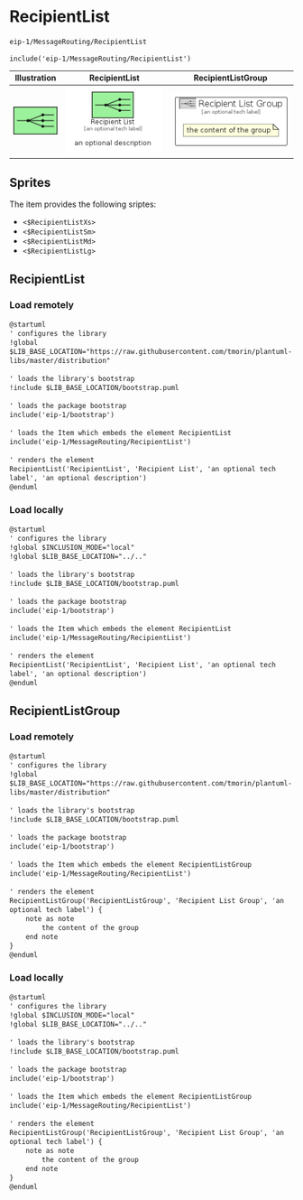 # RecipientList


```text
eip-1/MessageRouting/RecipientList
```

```text
include('eip-1/MessageRouting/RecipientList')
```



| Illustration | RecipientList | RecipientListGroup |
| :---: | :---: | :---: |
| ![illustration for Illustration](../../eip-1/MessageRouting/RecipientList.png) | ![illustration for RecipientList](../../eip-1/MessageRouting/RecipientList.Local.png) | ![illustration for RecipientListGroup](../../eip-1/MessageRouting/RecipientListGroup.Local.png) |



## Sprites
The item provides the following sriptes:

- `<$RecipientListXs>`
- `<$RecipientListSm>`
- `<$RecipientListMd>`
- `<$RecipientListLg>`





## RecipientList

### Load remotely
```plantuml
@startuml
' configures the library
!global $LIB_BASE_LOCATION="https://raw.githubusercontent.com/tmorin/plantuml-libs/master/distribution"

' loads the library's bootstrap
!include $LIB_BASE_LOCATION/bootstrap.puml

' loads the package bootstrap
include('eip-1/bootstrap')

' loads the Item which embeds the element RecipientList
include('eip-1/MessageRouting/RecipientList')

' renders the element
RecipientList('RecipientList', 'Recipient List', 'an optional tech label', 'an optional description')
@enduml
```

### Load locally
```plantuml
@startuml
' configures the library
!global $INCLUSION_MODE="local"
!global $LIB_BASE_LOCATION="../.."

' loads the library's bootstrap
!include $LIB_BASE_LOCATION/bootstrap.puml

' loads the package bootstrap
include('eip-1/bootstrap')

' loads the Item which embeds the element RecipientList
include('eip-1/MessageRouting/RecipientList')

' renders the element
RecipientList('RecipientList', 'Recipient List', 'an optional tech label', 'an optional description')
@enduml
```

## RecipientListGroup

### Load remotely
```plantuml
@startuml
' configures the library
!global $LIB_BASE_LOCATION="https://raw.githubusercontent.com/tmorin/plantuml-libs/master/distribution"

' loads the library's bootstrap
!include $LIB_BASE_LOCATION/bootstrap.puml

' loads the package bootstrap
include('eip-1/bootstrap')

' loads the Item which embeds the element RecipientListGroup
include('eip-1/MessageRouting/RecipientList')

' renders the element
RecipientListGroup('RecipientListGroup', 'Recipient List Group', 'an optional tech label') {
    note as note
        the content of the group
    end note
}
@enduml
```

### Load locally
```plantuml
@startuml
' configures the library
!global $INCLUSION_MODE="local"
!global $LIB_BASE_LOCATION="../.."

' loads the library's bootstrap
!include $LIB_BASE_LOCATION/bootstrap.puml

' loads the package bootstrap
include('eip-1/bootstrap')

' loads the Item which embeds the element RecipientListGroup
include('eip-1/MessageRouting/RecipientList')

' renders the element
RecipientListGroup('RecipientListGroup', 'Recipient List Group', 'an optional tech label') {
    note as note
        the content of the group
    end note
}
@enduml
```


